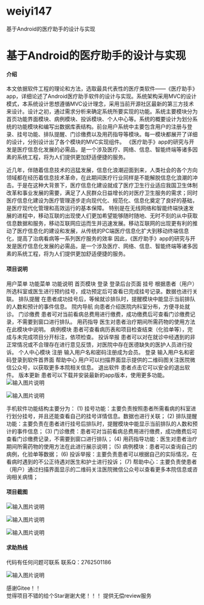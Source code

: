 # weiyi147
基于Android的医疗助手的设计与实现


# 基于Android的医疗助手的设计与实现


#### 介绍
本文依据软件工程的理论和方法，选取最具代表性的医疗类软件——《医疗助手》app，详细论述了Android医疗助手软件的设计与实现。系统架构采用MVC的设计模式，本系统设计思想遵循MVC设计理念，采用当前开源社区最新的第三方技术来设计。设计之初，通过需求分析来确定系统所要实现的功能。系统主要模块分为首页功能界面模块、病例模块、投诉模块、个人中心等。系统的概要设计为划分系统的功能模块和编写出数据库表结构。前台用户系统中主要包含用户的注册与登录、挂号功能、排队提醒、门诊缴费以及用药指导等模块。每一模块都展开了详细的设计，分别设计出了各个模块的MVC实现组件。
《医疗助手》app的研究与开发是医疗信息化发展的必需品，是一个涉及医疗、网络、信息、智能终端等诸多因素的系统工程，将为人们提供更加舒适便捷的服务。

近几年，伴随着信息技术的迅猛发展，信息化浪潮迎面到来，人类社会的各个方向
领域都在经历着信息技术革命，在此期间医疗行业同样是不能解脱信息化浪潮的冲击。于是在这种大背景下，医疗信息化建设就成了医疗卫生行业适应我国卫生体制改革和事业发展的需要，满足了人民群众日益增长的对医疗卫生服务的需求；同时医疗信息化建设为医疗管理逐步走向现代化、规范化、信息化奠定了良好的基础，是医疗现代化管理和高效运行的基本保障。
特别是在无线网络和智能终端快速发展的进程中，移动互联的出现使人们更加希望能够随时随地、无时不刻的从中获取信息数据和服务，移动互联网应运而生并迅速发展。移动互联网的出现更有利的推动了医疗信息化的建设和发展，从传统的PC端医疗信息化扩大到移动终端信息化，提高了治病看病等一系列医疗服务的效率
因此，《医疗助手》app的研究与开发是医疗信息化发展的必需品，是一个涉及医疗、网络、信息、智能终端等诸多因素的系统工程，将为人们提供更加舒适便捷的服务。



#### 项目说明
用户菜单	功能菜单	功能说明
首页模块	   登录	登录后台页面
	   挂号	根据患者（用户）所选科室或医生进行预约挂号，成功预定后可查看已完成挂号记录。数据也进行关联。
	排队提醒	在患者成功挂号后，等候就诊排队时，提醒模块中能显示当前排队的人数和预计的事件信息。
	院内导航	向患者介绍医院内科室分布，方便寻处就诊。
	门诊缴费	患者可对当前看病总费用进行缴费，成功缴费后可查看门诊缴费记录，不需要到窗口进行排队。
	用药指导	医生对患者治疗期间所需药物的使用方法在此模块中说明。
	病例模块	患者可查看病历表和项目检查结束（化验单等），完成与未完成项目分开标注，依项检查。
	投诉举报	患者可以对在就诊中经遇到的非正常情况或不合理存在进行意见反馈，对医院中存在医德缺失的医护人员进行投诉。
个人中心模块	   注册	输入用户名和密码注册成为会员。
	   登录	输入用户名和密码登录到软件首界面
	帮助中心	用户可以扫描界面显示提供的二维码图关注医院微信公众号，以获取更多本院相关信息。
	退出软件	患者点击它可以安全的退出软件。
	版本更新	患者可以下载并安装最新的app版本，使用更多功能。
![输入图片说明](https://images.gitee.com/uploads/images/2021/0201/230800_8e7fc4fc_8639279.png "屏幕截图.png")

![输入图片说明](https://images.gitee.com/uploads/images/2021/0201/230805_364fb197_8639279.png "屏幕截图.png")

手机软件功能结构主要分为：
(1) 挂号功能：主要负责按照患者所需看病的科室进行划分挂号，并且还能查看自己的挂号详情信息。数据也进行关联；
(2) 排队提醒功能：主要负责在患者进行挂号后排队时，提醒模块中能显示当前排队的人数和预计的事件信息；
(3) 门诊缴费：患者可对当前看病总费用进行缴费，成功缴费后可查看门诊缴费记录，不需要到窗口进行排队；
(4) 用药指导功能：医生对患者治疗期间所需药物的使用方法在此进行展示说明；
(5) 病例模块：患者可以查询自己的病例，化验单等数据；
(6) 投诉举报：主要负责患者可以根据自己的实际情况，在看病时遇到的不公正待遇对医生和护士进行投诉；
(7) 帮助中心：主要负责使患者（用户）通过扫描界面显示的二维码关注医院微信公众号以查看更多本院信息或咨询相关病情；




#### 项目截图
![输入图片说明](https://images.gitee.com/uploads/images/2021/0201/230826_ba5be8ed_8639279.png "屏幕截图.png")

![输入图片说明](https://images.gitee.com/uploads/images/2021/0201/230832_bcdd9a48_8639279.png "屏幕截图.png")

![输入图片说明](https://images.gitee.com/uploads/images/2021/0201/230838_7f7fa2af_8639279.png "屏幕截图.png")


#### 求助热线


代码有任何问题可联系
联系Q：2762501186

                            
![输入图片说明](https://images.gitee.com/uploads/images/2020/1119/003728_cd598bb9_4865385.jpeg "微信.jpg")           

感谢Gitee！！  
觉得项目不错的给个Star谢谢大佬！！！
提供无偿review服务
